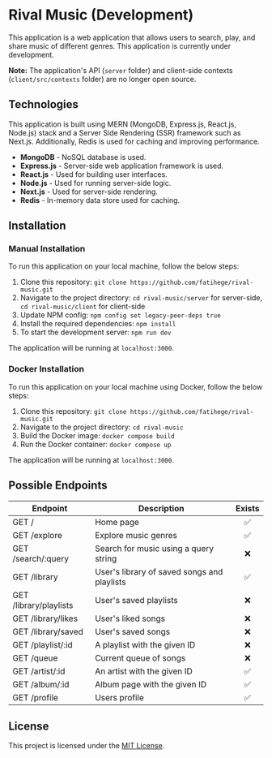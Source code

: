 # Rival Music (Development)

This application is a web application that allows users to search, play, and share music of different genres. This application is currently under development.

**Note:** The application's API (`server` folder) and client-side contexts (`client/src/contexts` folder) are no longer open source.

## Technologies

This application is built using MERN (MongoDB, Express.js, React.js, Node.js) stack and a Server Side Rendering (SSR) framework such as Next.js. Additionally, Redis is used for caching and improving performance.

* **MongoDB** - NoSQL database is used.
* **Express.js** - Server-side web application framework is used.
* **React.js** - Used for building user interfaces.
* **Node.js** - Used for running server-side logic.
* **Next.js** - Used for server-side rendering.
* **Redis** - In-memory data store used for caching.

## Installation

### Manual Installation

To run this application on your local machine, follow the below steps:

1. Clone this repository: `git clone https://github.com/fatihege/rival-music.git`
2. Navigate to the project directory: `cd rival-music/server` for server-side, `cd rival-music/client` for client-side
3. Update NPM config: `npm config set legacy-peer-deps true`
4. Install the required dependencies: `npm install`
5. To start the development server: `npm run dev`

The application will be running at `localhost:3000`.

### Docker Installation

To run this application on your local machine using Docker, follow the below steps:

1. Clone this repository: `git clone https://github.com/fatihege/rival-music.git`
2. Navigate to the project directory: `cd rival-music`
3. Build the Docker image: `docker compose build`
4. Run the Docker container: `docker compose up`

The application will be running at `localhost:3000`.

## Possible Endpoints

| Endpoint               | Description                                 | Exists |
|------------------------|---------------------------------------------|:------:|
| GET /                  | Home page                                   |   ✅   |
| GET /explore           | Explore music genres                        |   ✅   |
| GET /search/:query     | Search for music using a query string       |   ❌   |
| GET /library           | User's library of saved songs and playlists |   ✅   |
| GET /library/playlists | User's saved playlists                      |   ❌   |
| GET /library/likes     | User's liked songs                          |   ❌   |
| GET /library/saved     | User's saved songs                          |   ❌   |
| GET /playlist/:id      | A playlist with the given ID                |   ❌   |
| GET /queue             | Current queue of songs                      |   ❌   |
| GET /artist/:id        | An artist with the given ID                 |   ✅   |
| GET /album/:id         | Album page with the given ID                |   ✅   |
| GET /profile           | Users profile                               |   ✅   |

## License

This project is licensed under the [MIT License](LICENSE).

